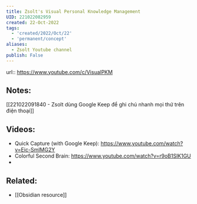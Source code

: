 ```yaml
---
title: Zsolt's Visual Personal Knowledge Management
UID: 221022082959
created: 22-Oct-2022
tags:
  - 'created/2022/Oct/22'
  - 'permanent/concept'
aliases:
  - Zsolt Youtube channel
publish: False
---
```

url:: https://www.youtube.com/c/VisualPKM
## Notes:

[[221022091840 - Zsolt dùng Google Keep để ghi chú nhanh mọi thứ trên điện thoại]]

## Videos:
- Quick Capture (with Google Keep): https://www.youtube.com/watch?v=Eic-SmIMG2Y
- Colorful Second Brain: https://www.youtube.com/watch?v=r9oB1SlK1GU
- 

## Related:
- [[Obsidian resource]]
